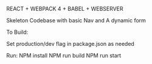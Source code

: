 REACT + WEBPACK 4 + BABEL + WEBSERVER

Skeleton Codebase with basic Nav and A dynamic form

To Build:

Set production/dev flag in package.json as needed

Run:
NPM install
NPM run build
NPM run start
